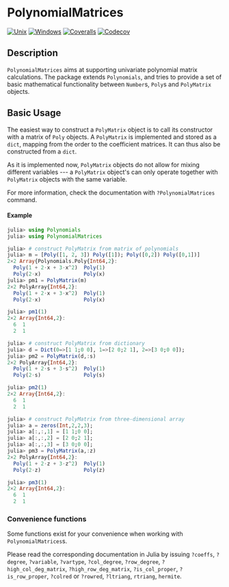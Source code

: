 # PolynomialMatrices

[![Unix][unix-img]][unix-link]
[![Windows][win-img]][win-link]
[![Coveralls][ca-img]][ca-link]
[![Codecov][cc-img]][cc-link]

[unix-img]: https://img.shields.io/travis/neveritt/PolynomialMatrices.jl/master.svg?label=unix
[unix-link]: https://travis-ci.org/neveritt/PolynomialMatrices.jl
[win-img]: https://img.shields.io/appveyor/ci/neveritt/PolynomialMatrices-jl/master.svg?label=windows
[win-link]: https://ci.appveyor.com/project/neveritt/PolynomialMatrices-jl/branch/master
[ca-img]: https://img.shields.io/coveralls/neveritt/PolynomialMatrices.jl/master.svg?label=coveralls
[ca-link]: https://coveralls.io/github/neveritt/PolynomialMatrices.jl?branch=master
[cc-img]: https://img.shields.io/codecov/c/github/neveritt/PolynomialMatrices.jl/master.svg?label=codecov
[cc-link]: https://codecov.io/gh/neveritt/PolynomialMatrices.jl?branch=master

## Description

`PolynomialMatrices` aims at supporting univariate polynomial matrix calculations.
The package extends `Polynomials`, and tries to provide a set of basic mathematical
functionality between `Number`s, `Poly`s and `PolyMatrix` objects.

## Basic Usage

The easiest way to construct a `PolyMatrix` object is to call its constructor
with a matrix of `Poly` objects. A `PolyMatrix` is implemented and stored as a
`dict`, mapping from the order to the coefficient matrices. It can thus also
be constructed from a `dict`.

As it is implemented now, `PolyMatrix` objects do not allow for mixing
different variables --- a `PolyMatrix` object's can only operate together
with `PolyMatrix` objects with the same variable.

For more information, check the documentation with `?PolynomialMatrices` command.

#### Example

```julia
julia> using Polynomials
julia> using PolynomialMatrices

julia> # construct PolyMatrix from matrix of polynomials
julia> m = [Poly([1, 2, 3]) Poly([1]); Poly([0,2]) Poly([0,1])]
2×2 Array{Polynomials.Poly{Int64,2}:
  Poly(1 + 2⋅x + 3⋅x^2)  Poly(1)
  Poly(2⋅x)              Poly(x)
julia> pm1 = PolyMatrix(m)
2×2 PolyArray{Int64,2}:
  Poly(1 + 2⋅x + 3⋅x^2)  Poly(1)
  Poly(2⋅x)              Poly(x)

julia> pm1(1)
2×2 Array{Int64,2}:
  6  1
  2  1

julia> # construct PolyMatrix from dictionary
julia> d = Dict(0=>[1 1;0 0], 1=>[2 0;2 1], 2=>[3 0;0 0]);
julia> pm2 = PolyMatrix(d,:s)
2×2 PolyArray{Int64,2}:
  Poly(1 + 2⋅s + 3⋅s^2)  Poly(1)
  Poly(2⋅s)              Poly(s)

julia> pm2(1)
2×2 Array{Int64,2}:
  6  1
  2  1

julia> # construct PolyMatrix from three-dimensional array
julia> a = zeros(Int,2,2,3);
julia> a[:,:,1] = [1 1;0 0];
julia> a[:,:,2] = [2 0;2 1];
julia> a[:,:,3] = [3 0;0 0];
julia> pm3 = PolyMatrix(a,:z)
2×2 PolyArray{Int64,2}:
  Poly(1 + 2⋅z + 3⋅z^2)  Poly(1)
  Poly(2⋅z)              Poly(z)

julia> pm3(1)
2×2 Array{Int64,2}:
  6  1
  2  1
```

### Convenience functions

Some functions exist for your convenience when working with `PolynomialMatrices`s.

Please read the corresponding documentation in Julia by issuing `?coeffs`, `?degree`,
`?variable`, `?vartype`, `?col_degree`, `?row_degree`, `?high_col_deg_matrix`,
`?high_row_deg_matrix`, `?is_col_proper`, `?is_row_proper`,
`?colred` or `?rowred`, `?ltriang`, `rtriang`, `hermite`.
